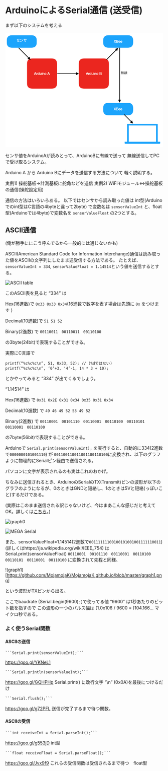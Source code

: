 # ArduinoによるSerial通信 (送受信)

まず以下のシステムを考える

![system image](https://github.com/MojamojaK/WASA-HPA-Kouza/blob/master/system0.png)

センサ値をArduinoAが読みとって、ArduinoBに有線で送って
無線送信してPCで受け取るシステム。

Arduino A から Arduino Bにデータを送信する方法について
軽く説明する。

実例1) 操舵基板→計測基板に舵角などを送信
実例2) WiFiモジュール↔操舵基板の通信(操舵設定用)

通信の方法はいろいろある。
以下ではセンサから読み取った値は int型(Arduinoでのint型はC言語の4byteと違って2byte) で変数名は ```sensorValueInt``` と、float型(Arduinoでは4byte)で変数名を ```sensorValueFloat``` の2つとする。

## ASCII通信
(俺が勝手ににこう呼んでるから一般的には通じないかも)

ASCII(American Standard Code for Information Interchange)通信は読み取った値をASCIIの文字列にしたまま送受信する方法である。
たとえば、```sensorValueInt = 334```, ```sensorValueFloat = 1.14514```という値を送信するとする。

![ASCII table](http://www.asciichars.com/_site_media/ascii/ascii-chars-landscape.jpg)

このASCII表を見ると 
“334” は

Hex(16進数)で ```0x33 0x33 0x34```(16進数で数字を表す場合は先頭に ```0x``` をつけます )

Decimal(10進数)で ```51 51 52```

Binary(2進数) で ```00110011　00110011　00110100```

の3byte(24bit)で表現することができる。
  
実際にC言語で
```
printf(“%c%c%c\n”, 51, 0x33, 52); // (%dではない)
printf(“%c%c%c\n”, ‘0’+3, ‘4’-1, 14 * 3 + 10);
```
とかやってみると “334” が出てくるでしょう。

“1.14514” は

Hex(16進数) で ```0x31 0x2E 0x31 0x34 0x35 0x31 0x34```

Decimal(10進数) で ```49 46 49 52 53 49 52```

Binary(2進数) で 
```00110001　00101110　00110001　00110100　00110101　00110001　00110100```

の7byte(56bit)で表現することができる。

Arduinoで
```Serial.print(sensorValueInt);```
を実行すると、自動的に334(2進数で```0000000101001110```) が ```001100110011001100110100```に変換され、以下のグラフように物理的にSerialピン経由で送信される。

パソコンに文字が表示されるのも実はこれのおかげ。

ちなみに送信されるとき、ArduinoのSerialのTX(Transmit)ピンの波形が以下のグラフのようになるが、0のときはGNDと短絡し、1のときは5Vと短絡(っぽいこと)するだけである。

(実際はこのまま送信される訳じゃないけど、今はまあこんな感じだと考えてOK。詳しくは[こちら](https://www.contec.com/jp/support/basic-knowledge/daq-control/serial-communicatin/)。)

![graph0](https://github.com/MojamojaK/WASA-HPA-Kouza/blob/master/graph0.png)

![MEGA Serial](https://github.com/MojamojaK/WASA-HPA-Kouza/blob/master/mega_pinout0.png)

また、sensorValueFloat=1.14514(2進数で```00111111100100101001001111110011```)
(詳しくはhttps://ja.wikipedia.org/wiki/IEEE_754) 
はSerial.print(sensorValueFloat)
```00110001　00101110　00110001　00110100　00110101　00110001　00110100``` に変換されて先程と同様、

!(graph1)[https://github.com/MojamojaK/MojamojaK.github.io/blob/master/graph1.png]

という波形がTXピンから出る。

ここでbaudrate (Serial.begin(9600); )で使ってる値 “9600” は1秒あたりのビット数を指すので
この波形の一つのパルス幅は (1.0x106 / 9600 = )104.166… マイクロ秒である。

### よく使うSerial関数

#### ASCIIの送信

	```Serial.print(sensorValueInt);```
  https://goo.gl/YKNeL1
  
	```Serial.println(sensorValueInt);```
  https://goo.gl/GQHPHp Serial.print() に改行文字 “\n” (0x0A)を最後につけるだけ

    
	```Serial.flush();```
  https://goo.gl/g72PFL 送信が完了するまで待つ関数。

#### ASCIIの受信

	```int receiveInt = Serial.parseInt();```
  https://goo.gl/g553jD int型
  
	```float receiveFloat = Serial.parseFloat();```
  https://goo.gl/Jvx9f9 これらの受信関数は受信されるまで待つ　float型

